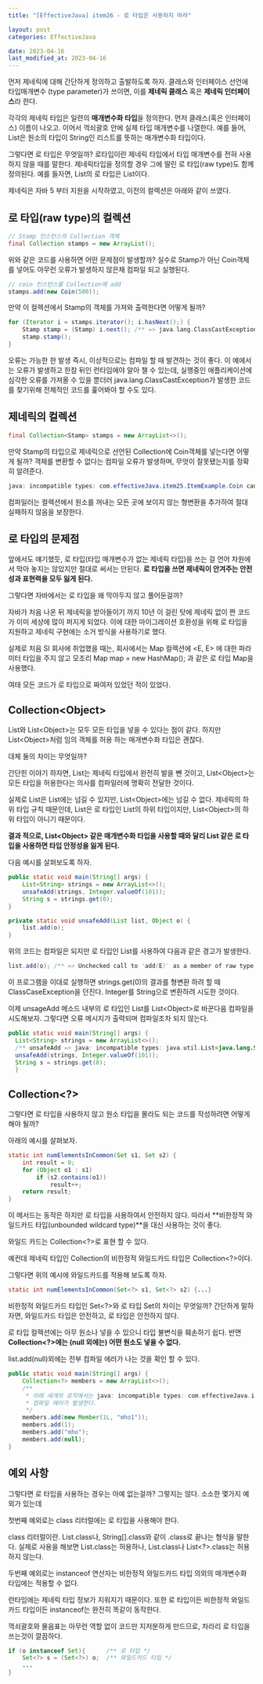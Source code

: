 ```yaml
---
title: "[EffectiveJava] item26 - 로 타입은 사용하지 마라"

layout: post
categories: EffectiveJava

date: 2023-04-16
last_modified_at: 2023-04-16
---
```


먼저 제네릭에 대해 간단하게 정의하고 출발하도록 하자. 클래스와 인터페이스 선언에 타입매개변수 (type parameter)가 쓰이면, 이를 **제네릭 클래스** 혹은 **제네릭 인터페이스**라 한다.

각각의 제네릭 타입은 일련의 **매개변수화 타입**을 정의한다. 먼저 클래스(혹은 인터페이스) 이름이 나오고. 이어서 꺽쇠괄호 안에 실제 타입 매개변수를 나열한다.
예를 들어, List<String>은 원소의 타입이 String인 리스트를 뜻하는 매개변수화 타입이다.

그렇다면 로 타입은 무엇일까? 로타입이란 제네릭 타입에서 타입 매개변수를 전혀 사용하지 않을 때를 말한다. 제네릭타입을 정의할 경우 그에 딸린 로 타입(raw type)도 함께 정의된다.
예를 들자면, List<E>의 로 타입은 List이다.

제네릭은 자바 5 부터 지원을 시작하였고, 이전의 컬렉션은 아래와 같이 쓰였다.


## 로 타입(raw type)의 컬렉션

```java
// Stamp 인스턴스의 Collection 객체
final Collection stamps = new ArrayList();
```

위와 같은 코드를 사용하면 어떤 문제점이 발생할까?
실수로 Stamp가 아닌 Coin객체를 넣어도 아무런 오류가 발생하지 않은채 컴파일 되고 실행된다.

```java
// coin 인스턴스를 Collection에 add
stamps.add(new Coin(500));
```

만약 이 컬렉션에서 Stamp의 객체를 가져와 출력한다면 어떻게 될까?

```java
for (Iterator i = stamps.iterator(); i.hasNext();) {
    Stamp stamp = (Stamp) i.next(); /** => java.lang.ClassCastException가 발생한다. */
    stamp.stamp();
}
```

오류는 가능한 한 발생 즉시, 이상적으로는 컴파일 할 때 발견하는 것이 좋다.
이 예에서는 오류가 발생하고 한참 뒤인 런타임에야 알아 챌 수 있는데, 실행중인 애플리케이션에 심각한 오류를 가져올 수 있을 뿐더러 java.lang.ClassCastException가 발생한 코드를 찾기위해 전체적인 코드를 훑어봐야 할 수도 있다.


## 제네릭의 컬렉션

```java
final Collection<Stamp> stamps = new ArrayList<>();
```

만약 Stamp의 타입으로 제네릭으로 선언된 Collection에 Coin객체를 넣는다면 어떻게 될까?
객체를 변환할 수 없다는 컴파일 오류가 발생하며, 무엇이 잘못됐는지를 정확히 알려준다.

```java
java: incompatible types: com.effectiveJava.item25.ItemExample.Coin cannot be converted to com.effectiveJava.item25.ItemExample.Stamp
```

컴파일러는 컬렉션에서 원소를 꺼내는 모든 곳에 보이지 않는 형변환을 추가하여 절대 실패하지 않음을 보장한다.


## 로 타입의 문제점

앞에서도 얘기했듯, 로 타입(타입 매개변수가 없는 제네릭 타입)을 쓰는 걸 언어 차원에서 막아 놓지는 않았지만 절대로 써서는 안된다.
**로 타입을 쓰면 제네릭이 안겨주는 안전성과 표현력을 모두 잃게 된다.**

그렇다면 자바에서는 로 타입을 왜 막아두지 않고 풀어둔걸까?

자바가 처음 나온 뒤 제네릭을 받아들이기 까지 10년 이 걸린 탓에 제네릭 없이 짠 코드가 이미 세상에 많이 퍼지게 되었다.
이에 대한 마이그레이션 호환성을 위해 로 타입을 지원하고 제네릭 구현에는 소거 방식을 사용하기로 했다.

실제로 처음 SI 회사에 취업했을 때는, 회사에서는 Map 컬렉션에 <E, E> 에 대한 파라미터 타입을 주지 않고 모조리 Map map = new HashMap(); 과 같은 로 타입 Map을 사용했다.

여태 모든 코드가 로 타입으로 짜여저 있었던 적이 있었다.


## Collection\<Object\>

List와 List\<Object\>는 모두 모든 타입을 넣을 수 있다는 점이 같다. 하지만 List\<Object\>처럼 임의 객체를 허용 하는 매개변수화 타입은 괜찮다.

대체 둘의 차이는 무엇일까?

간단힌 이야기 하자면, List는 제네릭 타입에서 완전히 발을 뺀 것이고, List\<Object\>는 모든 타입을 허용한다는 의사를 컴파일러에 명확히 전달한 것이다.

실제로 List<String>은 List에는 넘길 수 있지만, List\<Object\>에는 넘길 수 없다. 제네릭의 하위 타입 규칙 때문인데,
List<String>은 로 타입인 List의 하위 타입이지만, List\<Object\>의 하위 타입이 아니기 때문이다.

**결과 적으로, List\<Object\> 같은 매개변수화 타입을 사용할 때와 달리 List 같은 로 타입을 사용하면 타입 안정성을 잃게 된다.**

다음 예시를 살펴보도록 하자.

```java
public static void main(String[] args) {
    List<String> strings = new ArrayList<>();
    unsafeAdd(strings, Integer.valueOf(101));
    String s = strings.get(0);
}

private static void unsafeAdd(List list, Object o) {
    list.add(o);
}
```

위의 코드는 컴파일은 되지만 로 타입인 List를 사용하여 다음과 같은 경고가 발생한다.

```java
list.add(o); /** => Unchecked call to 'add(E)' as a member of raw type 'java.util.List' */
```

이 프로그램을 이대로 실행하면 strings.get(0)의 결과를 형변환 하려 할 때 ClassCaseException을 던진다.
Integer를 String으로 변환하려 시도한 것이다.

이제 unsageAdd 메소드 내부의 로 타입인 List를 List\<Object\>로 바꾼다음 컴파일을 시도해보자.
그렇다면 오류 메시지가 출력되며 컴파일조차 되지 않는다.


```java
public static void main(String[] args) {
  List<String> strings = new ArrayList<>();
  /** unsafeAdd => java: incompatible types: java.util.List<java.lang.String> cannot be converted to java.util.List<java.lang.Object> */
  unsafeAdd(strings, Integer.valueOf(101));
  String s = strings.get(0);
  }
```


## Collection<?>

그렇다면 로 타입을 사용하지 않고 원소 타입을 몰라도 되는 코드를 작성하려면 어떻게 해야 될까?

아래의 예시를 살펴보자.

```java
static int numElementsInCommon(Set s1, Set s2) {
    int result = 0;
    for (Object o1 : s1)
        if (s2.contains(o1))
            result++;
    return result;
}
```

이 메서드는 동작은 하지만 로 타입을 사용하여서 안전하지 않다. 따라서 **비한정적 와일드카드 타입(unbounded wildcard type)**을 대신 사용하는 것이 좋다.

와일드 카드는 Collection<?>로 표현 할 수 있다.

예컨데 제네릭 타입인 Collection<E>의 비한정적 와일드카드 타입은 Collection<?>이다.

그렇다면 위의 예시에 와일드카드를 적용해 보도록 하자.

```java
static int numElementsInCommon(Set<?> s1, Set<?> s2) {...}
```

비한정적 와일드카드 타입인 Set<?>와 로 타입 Set의 차이는 무엇일까?
간단하게 말하자면, 와일드카드 타입은 안전하고, 로 타입은 안전하지 않다.

로 타입 컬렉션에는 아무 원소나 넣을 수 있으니 타입 불변식을 훼손하기 쉽다. 반면 **Collection<?>에는 (null 외에는) 어떤 원소도 넣을 수 없다.**

list.add(null)외에는 전부 컴파일 에러가 나는 것을 확인 할 수 있다.

```java
public static void main(String[] args) {
    Collection<?> members = new ArrayList<>();
    /**
     * 아래 세개의 로직에서는 java: incompatible types: com.effectiveJava.item25.ItemExample.Member cannot be converted to capture#1 of ?
     * 컴파일 에러가 발생한다.
     */
    members.add(new Member(1L, "mho1"));
    members.add(1);
    members.add("mho");
    members.add(null);
}
```


## 예외 사항

그렇다면 로 타입을 사용하는 경우는 아예 없는걸까? 그렇지는 않다. 소소한 몇가지 예외가 있는데

첫번째 예외로는 class 리터럴에는 로 타입을 사용해야 한다.

class 리터럴이란. List.class나, String[].class와 같이 .class로 끝나는 형식을 말한다.
실제로 사용을 해보면 List.class는 허용하나, List<String>.class나 List<?>.class는 허용하지 않는다.

두번째 예외로는 instanceof 연산자는 비한정적 와일드카드 타입 의외의 매개변수화 타입에는 적용할 수 없다.

런타임에는 제네릭 타입 정보가 지워지기 때문이다.
또한 로 타입이든 비한정적 와일드카드 타입이든 instanceof는 완전히 똑같이 동작한다.

꺽쇠괄호와 물음표는 아무런 역할 없이 코드만 지저분하게 만드므로, 차라리 로 타입을 쓰는것이 깔끔하다.

```java
if (o instanceof Set){      /** 로 타입 */
    Set<?> s = (Set<?>) o;  /** 와일드카드 타입 */
    ...
}
```
